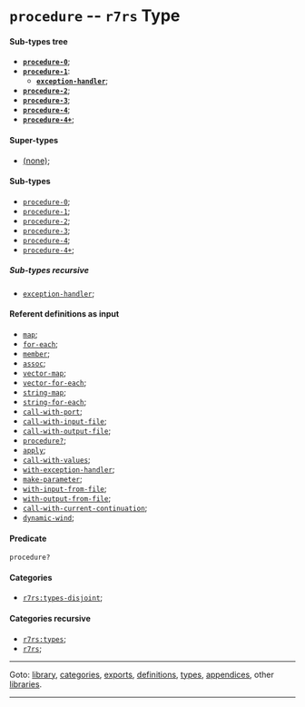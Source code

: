 

<a id='type__r7rs__procedure'></a>

# `procedure` -- `r7rs` Type


<a id='type__r7rs__procedure__sub-types-tree'></a>

#### Sub-types tree

* **[`procedure-0`](../../r7rs/types/procedure-0.md#type__r7rs__procedure-0)**;
* **[`procedure-1`](../../r7rs/types/procedure-1.md#type__r7rs__procedure-1)**:
  * **[`exception-handler`](../../r7rs/types/exception-handler.md#type__r7rs__exception-handler)**;
* **[`procedure-2`](../../r7rs/types/procedure-2.md#type__r7rs__procedure-2)**;
* **[`procedure-3`](../../r7rs/types/procedure-3.md#type__r7rs__procedure-3)**;
* **[`procedure-4`](../../r7rs/types/procedure-4.md#type__r7rs__procedure-4)**;
* **[`procedure-4+`](../../r7rs/types/procedure-4_2b.md#type__r7rs__procedure-4_2b)**;


<a id='type__r7rs__procedure__super-types'></a>

#### Super-types

 * [(none)](../../r7rs/types/_index.md#toc__r7rs__types);


<a id='type__r7rs__procedure__sub-types'></a>

#### Sub-types

 * [`procedure-0`](../../r7rs/types/procedure-0.md#type__r7rs__procedure-0);
 * [`procedure-1`](../../r7rs/types/procedure-1.md#type__r7rs__procedure-1);
 * [`procedure-2`](../../r7rs/types/procedure-2.md#type__r7rs__procedure-2);
 * [`procedure-3`](../../r7rs/types/procedure-3.md#type__r7rs__procedure-3);
 * [`procedure-4`](../../r7rs/types/procedure-4.md#type__r7rs__procedure-4);
 * [`procedure-4+`](../../r7rs/types/procedure-4_2b.md#type__r7rs__procedure-4_2b);


<a id='type__r7rs__procedure__sub-types-recursive'></a>

##### Sub-types recursive

 * [`exception-handler`](../../r7rs/types/exception-handler.md#type__r7rs__exception-handler);


<a id='type__r7rs__procedure__referent-definitions-input'></a>

#### Referent definitions as input

 * [`map`](../../r7rs/definitions/map.md#definition__r7rs__map);
 * [`for-each`](../../r7rs/definitions/for-each.md#definition__r7rs__for-each);
 * [`member`](../../r7rs/definitions/member.md#definition__r7rs__member);
 * [`assoc`](../../r7rs/definitions/assoc.md#definition__r7rs__assoc);
 * [`vector-map`](../../r7rs/definitions/vector-map.md#definition__r7rs__vector-map);
 * [`vector-for-each`](../../r7rs/definitions/vector-for-each.md#definition__r7rs__vector-for-each);
 * [`string-map`](../../r7rs/definitions/string-map.md#definition__r7rs__string-map);
 * [`string-for-each`](../../r7rs/definitions/string-for-each.md#definition__r7rs__string-for-each);
 * [`call-with-port`](../../r7rs/definitions/call-with-port.md#definition__r7rs__call-with-port);
 * [`call-with-input-file`](../../r7rs/definitions/call-with-input-file.md#definition__r7rs__call-with-input-file);
 * [`call-with-output-file`](../../r7rs/definitions/call-with-output-file.md#definition__r7rs__call-with-output-file);
 * [`procedure?`](../../r7rs/definitions/procedure_3f.md#definition__r7rs__procedure_3f);
 * [`apply`](../../r7rs/definitions/apply.md#definition__r7rs__apply);
 * [`call-with-values`](../../r7rs/definitions/call-with-values.md#definition__r7rs__call-with-values);
 * [`with-exception-handler`](../../r7rs/definitions/with-exception-handler.md#definition__r7rs__with-exception-handler);
 * [`make-parameter`](../../r7rs/definitions/make-parameter.md#definition__r7rs__make-parameter);
 * [`with-input-from-file`](../../r7rs/definitions/with-input-from-file.md#definition__r7rs__with-input-from-file);
 * [`with-output-from-file`](../../r7rs/definitions/with-output-from-file.md#definition__r7rs__with-output-from-file);
 * [`call-with-current-continuation`](../../r7rs/definitions/call-with-current-continuation.md#definition__r7rs__call-with-current-continuation);
 * [`dynamic-wind`](../../r7rs/definitions/dynamic-wind.md#definition__r7rs__dynamic-wind);


<a id='type__r7rs__procedure__predicate'></a>

#### Predicate

````
procedure?
````


<a id='type__r7rs__procedure__categories'></a>

#### Categories

 * [`r7rs:types-disjoint`](../../r7rs/categories/r7rs_3a_types-disjoint.md#category__r7rs__r7rs_3a_types-disjoint);


<a id='type__r7rs__procedure__categories-recursive'></a>

#### Categories recursive

 * [`r7rs:types`](../../r7rs/categories/r7rs_3a_types.md#category__r7rs__r7rs_3a_types);
 * [`r7rs`](../../r7rs/categories/r7rs.md#category__r7rs__r7rs);

----

Goto: [library](../../r7rs/_index.md#library__r7rs), [categories](../../r7rs/categories/_index.md#toc__r7rs__categories), [exports](../../r7rs/exports/_index.md#toc__r7rs__exports), [definitions](../../r7rs/definitions/_index.md#toc__r7rs__definitions), [types](../../r7rs/types/_index.md#toc__r7rs__types), [appendices](../../r7rs/appendices/_index.md#toc__r7rs__appendices), other [libraries](../../_libraries.md#toc__libraries).

----

